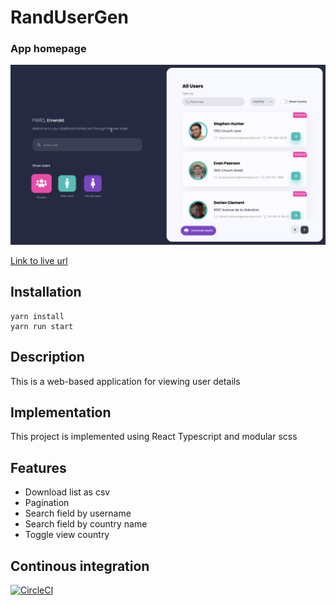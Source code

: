 # RandUserGen
### App homepage
![Homepage](src/assets/img/screenshot.png)

[Link to live url](https://random-people.netlify.app/)

## Installation
```
yarn install
yarn run start
```

## Description
This is a web-based application for viewing user details

## Implementation
This project is implemented using React Typescript and modular scss

## Features
* Download list as csv
* Pagination
* Search field by username
* Search field by country name
* Toggle view country


## Continous integration
[![CircleCI](https://circleci.com/gh/dexkode4/RandUserGen.svg?style=shield&circle-token=440fb51cc4018c322b12ce8ae3b5c3bb9d4d4d85)](https://app.circleci.com/pipelines/github/dexkode4/RandUserGen)